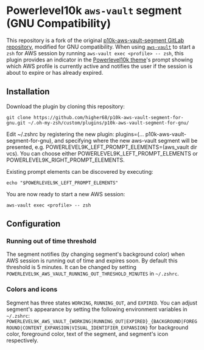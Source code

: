 # Powerlevel10k `aws-vault` segment (GNU Compatibility)

This repository is a fork of the original [p10k-aws-vault-segment GitLab repository](https://gitlab.com/jonas-l/p10k-aws-vault-segment), modified for GNU compatibility. When using [`aws-vault`][aws-vault] to start a `zsh` for AWS session by running `aws-vault exec <profile> -- zsh`, this plugin provides an indicator in the [Powerlevel10k theme][p10k]'s prompt showing which AWS profile is currently active and notifies the user if the session is about to expire or has already expired.

## Installation

Download the plugin by cloning this repository:

```shell
git clone https://github.com/higher68/p10k-aws-vault-segment-for-gnu.git ~/.oh-my-zsh/custom/plugins/p10k-aws-vault-segment-for-gnu/
```
Edit ~/.zshrc by registering the new plugin: plugins=(... p10k-aws-vault-segment-for-gnu), and specifying where the new aws-vault segment will be presented, e.g. POWERLEVEL9K_LEFT_PROMPT_ELEMENTS=(aws_vault dir vcs). You can choose either POWERLEVEL9K_LEFT_PROMPT_ELEMENTS or POWERLEVEL9K_RIGHT_PROMPT_ELEMENTS.

Existing prompt elements can be discovered by executing:

```shell
echo "$POWERLEVEL9K_LEFT_PROMPT_ELEMENTS"
```

You are now ready to start a new AWS session:

```shell
aws-vault exec <profile> -- zsh
```


## Configuration

### Running out of time threshold

The segment notifies (by changing segment's background color) when AWS session is running out of time and expires soon. By default this threshold is 5 minutes. It can be changed by setting `POWERLEVEL9K_AWS_VAULT_RUNNING_OUT_THRESHOLD_MINUTES` in `~/.zshrc`.

### Colors and icons

Segment has three states `WORKING`, `RUNNING_OUT`, and `EXPIRED`. You can adjust segment's appearance by setting the following environment variables in `~/.zshrc`: `POWERLEVEL9K_AWS_VAULT_{WORKING|RUNNING_OUT|EXPIRED}_{BACKGROUND|FOREGROUND|CONTENT_EXPANSION|VISUAL_IDENTIFIER_EXPANSION}` for background color, foreground color, text of the segment, and segment's icon respectively.


[aws-vault]: https://github.com/99designs/aws-vault
[p10k]: https://github.com/romkatv/powerlevel10k

